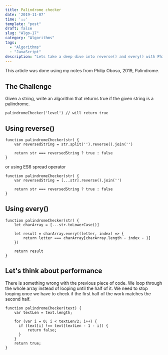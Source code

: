 ```yaml
---
title: Palindrome checker
date: '2019-11-07'
time: '☕️☕️'
template: "post"
draft: false
slug: "Algo-17"
category: "Algorithms"
tags:
  - "Algorithms"
  - "JavaScript"
description: "Lets take a deep dive into reverse() and every() with Philip Oboso."
---
```


This article was done using my notes from Philip Oboso, 2019, Palindrome.

## The Challenge

Given a string, write an algorithm that returns true if the given string is a palindrome.

```
palindromeChecker('level') // will return true
```

## Using reverse()

```
function palindromeChecker(str) {
    var reversedString = str.split('').reverse().join('')

    return str === reversedString ? true : false
}
```

or using ES6 spread operator

```
function palindromeChecker(str) {
    var reversedString = [...str].reverse().join('')

    return str === reversedString ? true : false
}
```

## Using every()

```
function palindromeChecker(str) {
    let charArray = [...str.toLowerCase()]

    let result = charArray.every((letter, index) => {
        return letter === charArray[charArray.length - index - 1]
    })

    return result
}
```

## Let's think about performance

There is something wrong with the previous piece of code. We loop through the whole array instead of looping until the half of it. We need to stop looping once we have to check if the first half of the work matches the second half.

```
function palindromeChecker(text) {
    var textLen = text.length;

    for (var i = 0; i < textLen/2; i++) {
      if (text[i] !== text[textLen - 1 - i]) {
          return false;
      }
    }
    return true;
}
```
